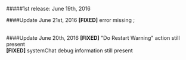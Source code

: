 #####1st release: June 19th, 2016

####Update June 21st, 2016
**[FIXED]** error missing ; <br />
<br />

####Update June 20th, 2016
**[FIXED]** "Do Restart Warning" action still present <br />
**[FIXED]** systemChat debug information still present <br />
<br />
